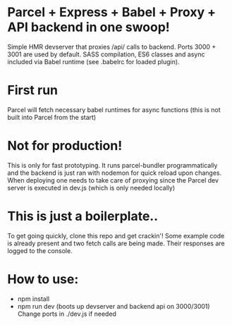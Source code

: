 # Parcel + Express + Babel + Proxy + API backend in one swoop!
Simple HMR devserver that proxies /api/ calls to backend. Ports 3000 + 3001 are used by default. SASS compilation, ES6 classes and async included via Babel runtime (see .babelrc for loaded plugin).

# First run
Parcel will fetch necessary babel runtimes for async functions (this is not built into Parcel from the start)

# Not for production!
This is only for fast prototyping. It runs parcel-bundler programmatically and the backend is just ran with nodemon for quick reload upon changes. When deploying one needs to take care of proxying since the Parcel dev server is executed in dev.js (which is only needed locally)

# This is just a boilerplate..
To get going quickly, clone this repo and get crackin'!
Some example code is already present and two fetch calls are being made. Their responses are logged to the console.

# How to use:
- npm install
- npm run dev (boots up devserver and backend api on 3000/3001)
Change ports in ./dev.js if needed